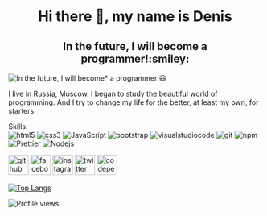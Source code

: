 <h1 align="center">Hi there 👋, my name is Denis</h1>
<h2 align="center">In the future, I will become a programmer!:smiley:</h2>

![In the future, I will become* a programmer!:smiley:](https://images.unsplash.com/photo-1503252947848-7338d3f92f31?ixid=MnwxMjA3fDB8MHxwaG90by1wYWdlfHx8fGVufDB8fHx8&ixlib=rb-1.2.1&auto=format&fit=crop&w=2378&q=80)

I live in Russia, Moscow. I began to study the beautiful world of programming. And I try to change my life for the better, at least my own, for starters.

Skills:\
<img alt="html5" src="https://img.shields.io/badge/-HTML5-E34F26?style=flat-square&logo=html5&logoColor=white" />
<img alt="css3" src="https://img.shields.io/badge/-CSS3-007ACC?style=flat-square&logo=css3&logoColor=white" />
<img alt="JavaScript" src="https://img.shields.io/badge/-JavaScript-F7DF1E?style=flat-square&logo=javascript&logoColor=white" />
<img alt="bootstrap" src="https://img.shields.io/badge/-Bootstrap-764ABC?style=flat-square&logo=bootstrap&logoColor=white" />
 <img alt="visualstudiocode" src="https://img.shields.io/badge/-VSCode-1a73e8?style=flat-square&logo=visual-studio-code&logoColor=white" />
<img alt="git" src="https://img.shields.io/badge/-Git-F05032?style=flat-square&logo=git&logoColor=white" />
<img alt="npm" src="https://img.shields.io/badge/-NPM-CB3837?style=flat-square&logo=npm&logoColor=white" />
<img alt="Prettier" src="https://img.shields.io/badge/-Prettier-F7B93E?style=flat-square&logo=prettier&logoColor=white" />
<img alt="Nodejs" src="https://img.shields.io/badge/-Nodejs-43853d?style=flat-square&logo=Node.js&logoColor=white" />


[<img src='https://cdn.jsdelivr.net/npm/simple-icons@3.0.1/icons/github.svg' alt='github' height='40'>](https://github.com/osmosx)  [<img src='https://cdn.jsdelivr.net/npm/simple-icons@3.0.1/icons/facebook.svg' alt='facebook' height='40'>](https://www.facebook.com/https://www.facebook.com/ch3rnyavskiy)  [<img src='https://cdn.jsdelivr.net/npm/simple-icons@3.0.1/icons/instagram.svg' alt='instagram' height='40'>](https://www.instagram.com/https://www.instagram.com/ch3rnyavskiy//)  [<img src='https://cdn.jsdelivr.net/npm/simple-icons@3.0.1/icons/twitter.svg' alt='twitter' height='40'>](https://twitter.com/@osmosz)  [<img src='https://cdn.jsdelivr.net/npm/simple-icons@3.0.1/icons/codepen.svg' alt='codepen' height='40'>](https://codepen.io/https://codepen.io/osmosx)  

[![Top Langs](https://github-readme-stats.vercel.app/api/top-langs/?username=osmosx)](https://github.com/anuraghazra/github-readme-stats)

![Profile views](https://gpvc.arturio.dev/osmosx)  
